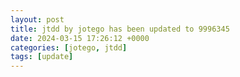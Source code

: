 ```yaml
---
layout: post
title: jtdd by jotego has been updated to 9996345
date: 2024-03-15 17:26:12 +0000
categories: [jotego, jtdd]
tags: [update]
---
```


